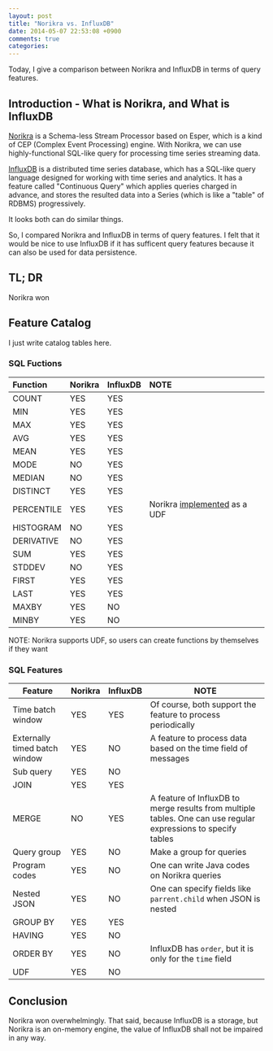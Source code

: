 ```yaml
---
layout: post
title: "Norikra vs. InfluxDB"
date: 2014-05-07 22:53:08 +0900
comments: true
categories: 
---
```


Today, I give a comparison between Norikra and InfluxDB in terms of query features.

## Introduction - What is Norikra, and What is InfluxDB

[Norikra](http://norikra.github.io/) is a Schema-less Stream Processor based on Esper, which is a kind of CEP (Complex Event Processing) engine. With Norikra, we can use highly-functional SQL-like query for processing time series streaming data.

[InfluxDB](http://influxdb.org/) is a distributed time series database, which has a SQL-like query language designed for working with time series and analytics. 
It has a feature called "Continuous Query" which applies queries charged in advance, and stores the resulted data into a Series (which is like a "table" of RDBMS) progressively. 

It looks both can do similar things. 

So, I compared Norikra and InfluxDB in terms of query features. I felt that it would be nice to use InfluxDB if it has sufficent query features because it can also be used for data persistence. 

## TL; DR

Norikra won

## Feature Catalog

I just write catalog tables here. 

### SQL Fuctions 

Function   | Norikra | InfluxDB | NOTE                        
:--------- | :------ | :------- | :---------------------------
COUNT      | YES     | YES      |                             
MIN        | YES     | YES      |                             
MAX        | YES     | YES      |                             
AVG        | YES     | YES      |                             
MEAN       | YES     | YES      |                             
MODE       | NO      | YES      |                             
MEDIAN     | NO      | YES      |                             
DISTINCT   | YES     | YES      |                             
PERCENTILE | YES     | YES      | Norikra [implemented](https//github.com/norikra/norikra-udf-percentile) as a UDF
HISTOGRAM  | NO      | YES      |                             
DERIVATIVE | NO      | YES      |                              
SUM        | YES     | YES      |                             
STDDEV     | NO      | YES      |                             
FIRST      | YES     | YES      |                             
LAST       | YES     | YES      |                             
MAXBY      | YES     | NO       |                             
MINBY      | YES     | NO       |                             

NOTE: Norikra supports UDF, so users can create functions by themselves if they want

### SQL Features

Feature                       | Norikra | InfluxDB | NOTE                                                              
------------------------------|---------|----------|-------------------------------------------------------------------
Time batch window             | YES     | YES      | Of course, both support the feature to process periodically
Externally timed batch window | YES     | NO       | A feature to process data based on the time field of messages        
Sub query                     | YES     | NO       |                                                                   
JOIN                          | YES     | YES      |                                                                   
MERGE                         | NO      | YES      | A feature of InfluxDB to merge results from multiple tables. One can use regular expressions to specify tables
Query group                   | YES     | NO       | Make a group for queries                                          
Program codes                 | YES     | NO       | One can write Java codes on Norikra queries                        
Nested JSON                   | YES     | NO       | One can specify fields like `parrent.child` when JSON is nested      
GROUP BY                      | YES     | YES      |                                                                   
HAVING                        | YES     | NO       |                                                                   
ORDER BY                      | YES     | NO       | InfluxDB has `order`, but it is only for the `time` field         
UDF                           | YES     | NO       |                                                                   

## Conclusion

Norikra won overwhelmingly. That said, because InfluxDB is a storage, but Norikra is an on-memory engine, the value of InfluxDB shall not be impaired in any way.

